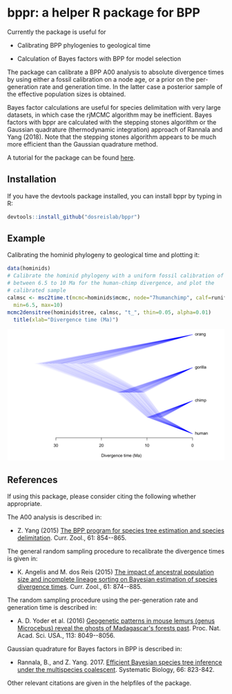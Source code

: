 # bppr: a helper R package for BPP

Currently the package is useful for

* Calibrating BPP phylogenies to geological time

* Calculation of Bayes factors with BPP for model selection

The package can calibrate a BPP A00 analysis to absolute divergence times by using either a fossil calibration on a node age, or a prior on the per-generation rate and generation time. In the latter case a posterior sample of the effective population sizes is obtained.

Bayes factor calculations are useful for species delimitation with very large datasets, in which case the rjMCMC algorithm may be inefficient. Bayes factors with bppr are calculated with the stepping stones algorithm or the Gaussian quadrature (thermodynamic integration) approach of Rannala and Yang (2018). Note that the stepping stones algorithm appears to be much more efficient than the Gaussian quadrature method.

A tutorial for the package can be found [here](https://dosreislab.github.io/2018/08/31/bppr.html).

## Installation

If you have the devtools package installed, you can install bppr by typing in R:

```R
devtools::install_github("dosreislab/bppr")
```

## Example
Calibrating the hominid phylogeny to geological time and plotting it:

```R
data(hominids)
# Calibrate the hominid phylogeny with a uniform fossil calibration of
# between 6.5 to 10 Ma for the human-chimp divergence, and plot the
# calibrated sample
calmsc <- msc2time.t(mcmc=hominids$mcmc, node="7humanchimp", calf=runif,
  min=6.5, max=10)
mcmc2densitree(hominids$tree, calmsc, "t_", thin=0.05, alpha=0.01)
  title(xlab="Divergence time (Ma)")
```

![](/figs/apes.png)

## References

If using this package, please consider citing the following whether appropriate.

The A00 analysis is described in:

* Z. Yang (2015) [The BPP program for species tree estimation and species delimitation](https://doi.org/10.1093/czoolo/61.5.854). Curr. Zool., 61: 854--865.

The general random sampling procedure to recalibrate the divergence times is given in:

* K. Angelis and M. dos Reis (2015) [The impact of ancestral population size and incomplete lineage sorting on Bayesian estimation of species divergence times](https://doi.org/10.1093/czoolo/61.5.874). Curr. Zool., 61: 874--885.

The random sampling procedure using the per-generation rate and generation time is described in:

* A. D. Yoder et al. (2016) [Geogenetic patterns in mouse lemurs (genus Microcebus) reveal the ghosts of Madagascar's forests past](https://doi.org/10.1073/pnas.1601081113). Proc. Nat. Acad. Sci. USA., 113: 8049--8056.

Gaussian quadrature for Bayes factors in BPP is described in:

* Rannala, B., and Z. Yang. 2017. [Efficient Bayesian species tree inference under the multispecies coalescent](https://doi.org/10.1093/sysbio/syw119). Systematic Biology, 66: 823-842.

Other relevant citations are given in the helpfiles of the package.
